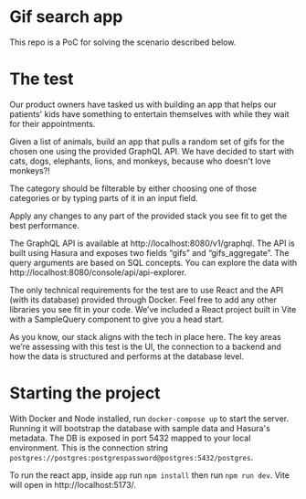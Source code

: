 # Gif search app
This repo is a PoC for solving the scenario described below.

# The test

Our product owners have tasked us with building an app that helps our patients' kids have something to entertain themselves with while they wait for their appointments.

Given a list of animals, build an app that pulls a random set of gifs for the chosen one using the provided GraphQL API. We have decided to start with cats, dogs, elephants, lions, and monkeys, because who doesn't love monkeys?!

The category should be filterable by either choosing one of those categories or by typing parts of it in an input field.

Apply any changes to any part of the provided stack you see fit to get the best performance.

The GraphQL API is available at http://localhost:8080/v1/graphql.
The API is built using Hasura and exposes two fields “gifs” and “gifs_aggregate”. The query arguments are based on SQL concepts. You can explore the data with http://localhost:8080/console/api/api-explorer.

The only technical requirements for the test are to use React and the API (with its database) provided through Docker. Feel free to add any other libraries you see fit in your code. We’ve included a React project built in Vite with a SampleQuery component to give you a head start.

As you know, our stack aligns with the tech in place here. The key areas we’re assessing with this test is the UI, the connection to a backend and how the data is structured and performs at the database level.

# Starting the project

With Docker and Node installed, run `docker-compose up` to start the server. Running it will bootstrap the database with sample data and Hasura's metadata. The DB is exposed in port 5432 mapped to your local environment. This is the connection string `postgres://postgres:postgrespassword@postgres:5432/postgres`.

To run the react app, inside `app` run `npm install` then run `npm run dev`. Vite will open in http://localhost:5173/.
